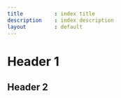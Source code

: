 ```yaml
---
title          : index title
description    : index description
layout         : default
---
```


# Header 1

## Header 2

